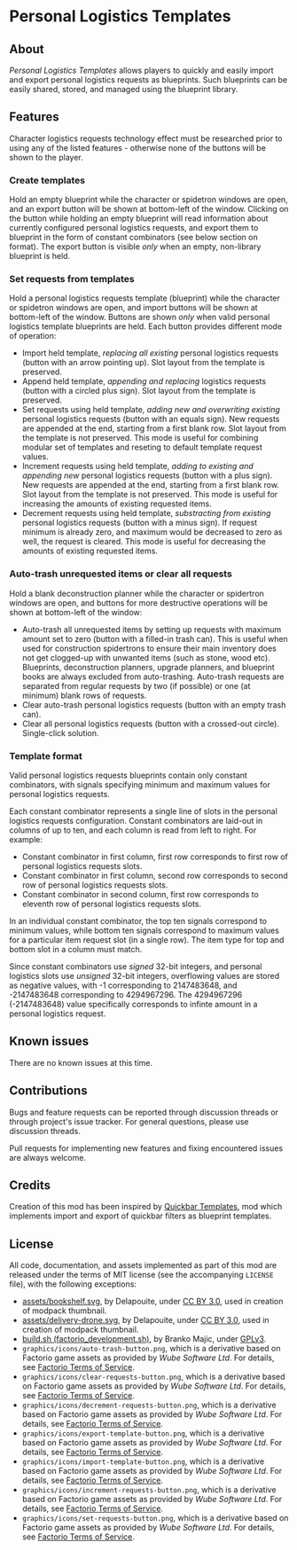 Personal Logistics Templates
============================


About
-----

*Personal Logistics Templates* allows players to quickly and easily import and export personal logistics requests as blueprints. Such blueprints can be easily shared, stored, and managed using the blueprint library.


Features
--------

Character logistics requests technology effect must be researched prior to using any of the listed features - otherwise none of the buttons will be shown to the player.


### Create templates

Hold an empty blueprint while the character or spidetron windows are open, and an export button will be shown at bottom-left of the window. Clicking on the button while holding an empty blueprint will read information about currently configured personal logistics requests, and export them to blueprint in the form of constant combinators (see below section on format). The export button is visible _only_ when an empty, non-library blueprint is held.


### Set requests from templates

Hold a personal logistics requests template (blueprint) while the character or spidetron windows are open, and import buttons will be shown at bottom-left of the window. Buttons are shown _only_ when valid personal logistics template blueprints are held. Each button provides different mode of operation:

-   Import held template, _replacing all existing_ personal logistics requests (button with an arrow pointing up). Slot layout from the template is preserved.
-   Append held template,  _appending and replacing_ logistics requests (button with a circled plus sign). Slot layout from the template is preserved.
-   Set requests using held template, _adding new and overwriting existing_ personal logistics requests (button with an equals sign). New requests are appended at the end, starting from a first blank row. Slot layout from the template is not preserved. This mode is useful for combining modular set of templates and reseting to default template request values.
-   Increment requests using held template, _adding to existing and appending new_ personal logistics requests (button with a plus sign). New requests are appended at the end, starting from a first blank row. Slot layout from the template is not preserved. This mode is useful for increasing the amounts of existing requested items.
-   Decrement requests using held template, _substracting from existing_ personal logistics requests (button with a minus sign). If request minimum is already zero, and maximum would be decreased to zero as well, the request is cleared. This mode is useful for decreasing the amounts of existing requested items.


### Auto-trash unrequested items or clear all requests

Hold a blank deconstruction planner while the character or spidertron windows are open, and buttons for more destructive operations will be shown at bottom-left of the window:

-   Auto-trash all unrequested items by setting up requests with maximum amount set to zero (button with a filled-in trash can). This is useful when used for construction spidertrons to ensure their main inventory does not get clogged-up with unwanted items (such as stone, wood etc). Blueprints, deconstruction planners, upgrade planners, and blueprint books are always excluded from auto-trashing. Auto-trash requests are separated from regular requests by two (if possible) or one (at minimum) blank rows of requests.
-   Clear auto-trash personal logistics requests (button with an empty trash can).
-   Clear all personal logistics requests (button with a crossed-out circle). Single-click solution.


### Template format

Valid personal logistics requests blueprints contain only constant combinators, with signals specifying minimum and maximum values for personal logistics requests.

Each constant combinator represents a single line of slots in the personal logistics requests configuration. Constant combinators are laid-out in columns of up to ten, and each column is read from left to right. For example:

-   Constant combinator in first column, first row corresponds to first row of personal logistics requests slots.
-   Constant combinator in first column, second row corresponds to second row of personal logistics requests slots.
-   Constant combinator in second column, first row corresponds to eleventh row of personal logistics requests slots.

In an individual constant combinator, the top ten signals correspond to minimum values, while bottom ten signals correspond to maximum values for a particular item request slot (in a single row). The item type for top and bottom slot in a column must match.

Since constant combinators use _signed_ 32-bit integers, and personal logistics slots use _unsigned_ 32-bit integers, overflowing values are stored as negative values, with -1 corresponding to 2147483648, and -2147483648 corresponding to 4294967296. The 4294967296 (-2147483648) value specifically corresponds to infinte amount in a personal logistics request.


Known issues
------------

There are no known issues at this time.


Contributions
-------------

Bugs and feature requests can be reported through discussion threads or through project's issue tracker. For general questions, please use discussion threads.

Pull requests for implementing new features and fixing encountered issues are always welcome.


Credits
-------

Creation of this mod has been inspired by [Quickbar Templates](https://mods.factorio.com/mod/QuickbarTemplates), mod which implements import and export of quickbar filters as blueprint templates.


License
-------

All code, documentation, and assets implemented as part of this mod are released under the terms of MIT license (see the accompanying `LICENSE` file), with the following exceptions:

-   [assets/bookshelf.svg](https://game-icons.net/1x1/delapouite/bookshelf.html), by Delapouite, under [CC BY 3.0](http://creativecommons.org/licenses/by/3.0/), used in creation of modpack thumbnail.
-   [assets/delivery-drone.svg](https://game-icons.net/1x1/delapouite/delivery-drone.html), by Delapouite, under [CC BY 3.0](http://creativecommons.org/licenses/by/3.0/), used in creation of modpack thumbnail.
-   [build.sh (factorio_development.sh)](https://code.majic.rs/majic-scripts/), by Branko Majic, under [GPLv3](https://www.gnu.org/licenses/gpl-3.0.html).
-   `graphics/icons/auto-trash-button.png`, which is a derivative based on Factorio game assets as provided by *Wube Software Ltd*. For details, see [Factorio Terms of Service](https://www.factorio.com/terms-of-service).
-   `graphics/icons/clear-requests-button.png`, which is a derivative based on Factorio game assets as provided by *Wube Software Ltd*. For details, see [Factorio Terms of Service](https://www.factorio.com/terms-of-service).
-   `graphics/icons/decrement-requests-button.png`, which is a derivative based on Factorio game assets as provided by *Wube Software Ltd*. For details, see [Factorio Terms of Service](https://www.factorio.com/terms-of-service).
-   `graphics/icons/export-template-button.png`, which is a derivative based on Factorio game assets as provided by *Wube Software Ltd*. For details, see [Factorio Terms of Service](https://www.factorio.com/terms-of-service).
-   `graphics/icons/import-template-button.png`, which is a derivative based on Factorio game assets as provided by *Wube Software Ltd*. For details, see [Factorio Terms of Service](https://www.factorio.com/terms-of-service).
-   `graphics/icons/increment-requests-button.png`, which is a derivative based on Factorio game assets as provided by *Wube Software Ltd*. For details, see [Factorio Terms of Service](https://www.factorio.com/terms-of-service).
-   `graphics/icons/set-requests-button.png`, which is a derivative based on Factorio game assets as provided by *Wube Software Ltd*. For details, see [Factorio Terms of Service](https://www.factorio.com/terms-of-service).
